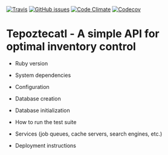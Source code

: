 [![Travis](https://img.shields.io/travis/murilocosta/tepoztecatl.svg?style=flat-square)](https://travis-ci.org/murilocosta/tepoztecatl)
[![GitHub issues](https://img.shields.io/github/issues/murilocosta/tepoztecatl.svg?style=flat-square)](https://github.com/murilocosta/tepoztecatl/issues)
[![Code Climate](https://img.shields.io/codeclimate/github/murilocosta/tepoztecatl.svg?style=flat-square)](https://codeclimate.com/github/murilocosta/tepoztecatl)
[![Codecov](https://img.shields.io/codecov/c/github/murilocosta/tepoztecatl.svg?style=flat-square)](https://codecov.io/gh/murilocosta/tepoztecatl)

# Tepoztecatl - A simple API for optimal inventory control 

* Ruby version

* System dependencies

* Configuration

* Database creation

* Database initialization

* How to run the test suite

* Services (job queues, cache servers, search engines, etc.)

* Deployment instructions
